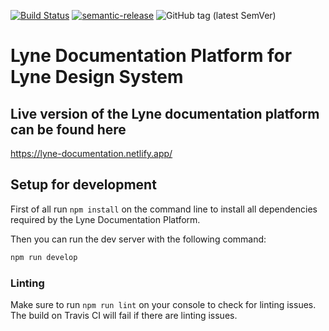 [![Build Status](https://travis-ci.com/lyne-design-system/lyne-documentation.svg?branch=master)](https://travis-ci.com/lyne-design-system/lyne-documentation) [![semantic-release](https://img.shields.io/badge/%20%20%F0%9F%93%A6%F0%9F%9A%80-semantic--release-e10079.svg)](https://github.com/semantic-release/semantic-release) ![GitHub tag (latest SemVer)](https://img.shields.io/github/v/tag/lyne-design-system/lyne-documentation?label=release)

# Lyne Documentation Platform for Lyne Design System

## Live version of the Lyne documentation platform can be found here
https://lyne-documentation.netlify.app/

## Setup for development

First of all run `npm install` on the command line to install all dependencies required by the Lyne Documentation Platform.

Then you can run the dev server with the following command:
```bash
npm run develop
```

### Linting

Make sure to run `npm run lint` on your console to check for linting issues. The build on Travis CI will fail if there are linting issues.
